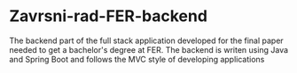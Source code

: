 # Zavrsni-rad-FER-backend
The backend part of the full stack application developed for the final paper needed to get a bachelor's degree at FER.
The backend is writen using Java and Spring Boot and follows the MVC style of developing applications
